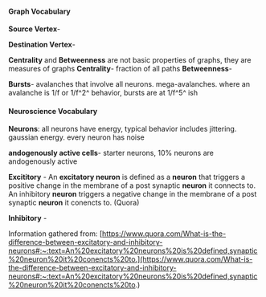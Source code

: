 #### Graph Vocabulary 

**Source Vertex**- 

**Destination Vertex**- 

**Centrality** and **Betweenness** are not basic properties of graphs, they are measures of graphs
**Centrality**- fraction of all paths
**Betweenness**- 

**Bursts**- avalanches that involve all neurons. mega-avalanches. where an avalanche is 1/f or 1/f^2^ behavior, bursts are at 1/f^5^ ish 


#### Neuroscience Vocabulary 

**Neurons**: all neurons have energy, typical behavior includes jittering. gaussian energy. every neuron has noise

**andogenously active cells**- starter neurons, 10% neurons are andogenously active

**Excititory** - An **excitatory neuron** is defined as a **neuron** that triggers a positive change in the membrane of a post synaptic **neuron** it connects to. An inhibitory **neuron** triggers a negative change in the membrane of a post synaptic **neuron** it conencts to. (Quora)

**Inhibitory** - 

Information gathered from: 
[https://www.quora.com/What-is-the-difference-between-excitatory-and-inhibitory-neurons#:~:text=An%20excitatory%20neurons%20is%20defined,synaptic%20neuron%20it%20conencts%20to.](https://www.quora.com/What-is-the-difference-between-excitatory-and-inhibitory-neurons#:~:text=An%20excitatory%20neurons%20is%20defined,synaptic%20neuron%20it%20conencts%20to.)